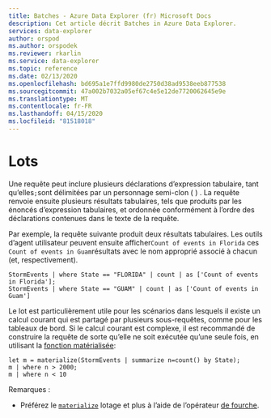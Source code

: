 ```yaml
---
title: Batches - Azure Data Explorer (fr) Microsoft Docs
description: Cet article décrit Batches in Azure Data Explorer.
services: data-explorer
author: orspod
ms.author: orspodek
ms.reviewer: rkarlin
ms.service: data-explorer
ms.topic: reference
ms.date: 02/13/2020
ms.openlocfilehash: bd695a1e7ffd9980de2750d38ad9538eeb877538
ms.sourcegitcommit: 47a002b7032a05ef67c4e5e12de7720062645e9e
ms.translationtype: MT
ms.contentlocale: fr-FR
ms.lasthandoff: 04/15/2020
ms.locfileid: "81518018"
---
```

# <a name="batches"></a>Lots

Une requête peut inclure plusieurs déclarations d’expression tabulaire, tant qu’elles`;`sont délimitées par un personnage semi-clon ( ) . La requête renvoie ensuite plusieurs résultats tabulaires, tels que produits par les énoncés d’expression tabulaires, et ordonnée conformément à l’ordre des déclarations contenues dans le texte de la requête.

Par exemple, la requête suivante produit deux résultats tabulaires. Les outils d’agent utilisateur peuvent ensuite afficher`Count of events in Florida` ces `Count of events in Guam`résultats avec le nom approprié associé à chacun (et, respectivement).

```kusto
StormEvents | where State == "FLORIDA" | count | as ['Count of events in Florida'];
StormEvents | where State == "GUAM" | count | as ['Count of events in Guam']
```

Le lot est particulièrement utile pour les scénarios dans lesquels il existe un calcul courant qui est partagé par plusieurs sous-requêtes, comme pour les tableaux de bord. Si le calcul courant est complexe, il est recommandé de construire la requête de sorte qu’elle ne soit exécutée qu’une seule fois, en utilisant la [fonction matérialisée](./materializefunction.md):

```kusto
let m = materialize(StormEvents | summarize n=count() by State);
m | where n > 2000;
m | where n < 10
```

Remarques :
* Préférez le [`materialize`](materializefunction.md) lotage et plus à l’aide de l’opérateur [de fourche](forkoperator.md).